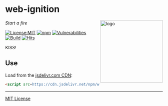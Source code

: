# web-ignition
<img src=https://centerkey.com/graphics/center-key-logo.svg align=right width=200 alt=logo>

_Start a fire_

[![License:MIT](https://img.shields.io/badge/License-MIT-blue.svg)](https://github.com/center-key/web-ignition/blob/master/LICENSE.txt)
[![npm](https://img.shields.io/npm/v/web-ignition.svg)](https://www.npmjs.com/package/web-ignition)
[![Vulnerabilities](https://snyk.io/test/github/center-key/web-ignition/badge.svg)](https://snyk.io/test/github/center-key/web-ignition)
[![Build](https://travis-ci.org/center-key/web-ignition.svg)](https://travis-ci.org/center-key/web-ignition)
[![Hits](https://data.jsdelivr.com/v1/package/npm/web-ignition/badge)](https://www.jsdelivr.com/package/npm/web-ignition)

KISS!

## Use
Load from the [jsdelivr.com CDN](https://www.jsdelivr.com/package/npm/web-ignition):
```html
<script src=https://cdn.jsdelivr.net/npm/web-ignition@0.0/dist/library.min.js></script>
```

---
[MIT License](LICENSE.txt)

